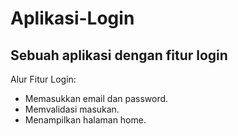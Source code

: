Aplikasi-Login
==
Sebuah aplikasi dengan fitur login
--
Alur Fitur Login:
- Memasukkan email dan password.
- Memvalidasi masukan.
- Menampilkan halaman home.
